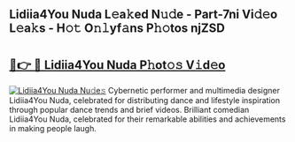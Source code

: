 ## Lidiia4You Nuda L𝚎a𝚔ed N𝚞𝚍e - Part-7ni Vi𝚍𝚎o L𝚎a𝚔s - H𝚘𝚝 O𝚗𝚕yf𝚊ns P𝚑𝚘tos njZSD

# <h2><a href="http://kf76ew.oniu.top/?m=Lidiia4You+Nuda">🔗👉 🔴 Lidiia4You Nuda P𝚑ot𝚘𝚜 V𝚒d𝚎o</a></h2>

[![Lidiia4You Nuda Nu𝚍e𝚜](https://i.imgur.com/0qMVB7G.gif)](http://kf76ew.oniu.top/?m=Lidiia4You+Nuda)
Cybernetic performer and multimedia designer Lidiia4You Nuda, celebrated for distributing dance and lifestyle inspiration through popular dance trends and brief videos. Brilliant comedian Lidiia4You Nuda, celebrated for their remarkable abilities and achievements in making people laugh.  
